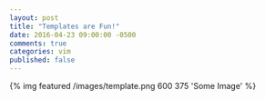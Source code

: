 ```yaml
---
layout: post
title: "Templates are Fun!"
date: 2016-04-23 09:00:00 -0500
comments: true
categories: vim
published: false
---
```


{% img featured /images/template.png  600 375 'Some Image' %}


<!-- more -->

